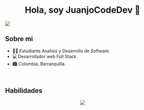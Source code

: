<div align="center">
<h1 align="center">Hola, soy JuanjoCodeDev 👋</h1>
</div>

<img src="https://i.imgur.com/4UNjmDS.jpeg">

## Sobre mi
- 👨‍🎓 Estudiante Analisis y Desarrollo de Software.
- 💻 Desarrollador web Full Stack.
- 🏙️ Colombia, Barranquilla.
<br>

## Habilidades
<p align="center">
  <img src="https://skillicons.dev/icons?i=react,angular,js,ts,tailwindcss,bootstrap,css,nodejs,nestjs,postgresql,mysql,mongodb"/>
</p>
